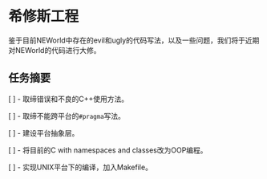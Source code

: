 # 希修斯工程

鉴于目前NEWorld中存在的evil和ugly的代码写法，以及一些问题，我们将于近期对NEWorld的代码进行大修。

## 任务摘要

[ ] - 取缔错误和不良的C++使用方法。

[ ] - 取缔不能跨平台的`#pragma`写法。

[ ] - 建设平台抽象层。

[ ] - 将目前的C with namespaces and classes改为OOP编程。

[ ] - 实现UNIX平台下的编译，加入Makefile。

